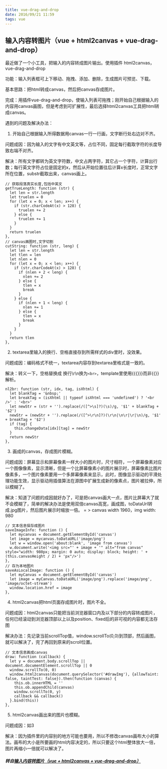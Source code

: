 ```yaml
---
title: vue-drag-and-drop
date: 2016/09/21 11:59
tags: vue
---
```


## 输入内容转图片（vue + html2canvas + vue-drag-and-drop）

最近做了一个小工具，把输入的内容转成图片输出。使用插件 html2canvas，vue-drag-and-drop  

功能：输入列表框可上下移动、拖拽、添加、删除，生成图片可预览、下载。  

基本思路：把html转成canvas，然后把canvas存成图片。  

完成：用插件vue-drag-and-drop，使输入列表可拖拽；刚开始自己根据输入的内容用canvas画图，但是考虑到可扩展性，最后选择html2canvas工具把html转成canvas。  

遇到的问题及解决办法：  

1. 开始自己根据输入所得数据用canvas一行一行画，文字断行处右边对不齐。  

问题成因：因为输入的文字有中文英文等，占位不同，固定每行截取字符的长度导致右端不对齐。  

解决：所有文字都转为英文字符数，中文占两字符，其它占一个字符，计算出行数；每行英文字符占位是固定的x，然后从开始位置往后计算x长度时，正常文字所在位置，substr截取出来，canvas画上。  
```
// 获取段落真实长度,包括中英文
getTrueLength: function (str) {
  let len = str.length
  let truelen = 0
  for (let x = 0; x < len; x++) {
    if (str.charCodeAt(x) > 128) {
      truelen += 2
    } else {
      truelen += 1
    }
  }
  return truelen
},
// canvas画图时,文字切割
cutString: function (str, leng) {
  let len = str.length
  let tlen = len
  let nlen = 0
  for (let x = 0; x < len; x++) {
    if (str.charCodeAt(x) > 128) {
      if (nlen + 2 < leng) {
        nlen += 2
      } else {
        tlen = x
        break
      }
    } else {
      if (nlen + 1 < leng) {
        nlen += 1
      } else {
        tlen = x
        break
      }
    }
  }
  return tlen
},
```

2. textarea里输入的换行、空格直接存到所需样式的div里时，没效果。  

问题成因：编码格式不统一，textarea内容存到textarea里格式是一致的。  

解决：转义一下，空格替换成&nbsp;换行\r\n换为```<br>```，template里使用&#123;&#123;&#123;&#125;&#125;&#125;而非&#123;&#123;&#125;&#125;解析。  

```
nl2br: function (str, idx, tag, isXhtml) {
  let blankTag = '&nbsp;'
  let breakTag = (isXhtml || typeof isXhtml === 'undefined') ? '<br />' : '<br>'
  let newStr = (str + '').replace(/([^>\s]?)(\s)/g, '$1' + blankTag + '$2')
  newStr = (newStr + '').replace(/([^>\r\n]?)(\r\n|\n\r|\r|\n)/g, '$1' + breakTag + '$2')
  if (tag) {
    this.changeData[idx][tag] = newStr
  }
  return newStr
},
```

3. 画成的canvas，存成图片模糊。

问题成因：屏幕显示和屏幕像素一样大小的图片时，尺寸相符，一个屏幕像素对应一个图像像素，显示清晰，但是一个比屏幕像素小的图片展示时，屏幕像素比图片像素多，一个图片像素要用一个多屏幕像素来显示，此时，图像显示驱动的平滑处理功能生效，显示驱动用插值算法在源图中扩展生成新的像素点，图片被拉伸，所以模糊了。  

解决：知道了问题的成因就好办了，可是把canvas画大一点，图片比屏幕大了就不会模糊了，简单的解决办法是使用双倍canvas高宽，画成图，toDataUrl转成.jpg图片，然后图片展示时缩放一倍。 = > canvas width 1960，img width: 980  

```
// 文本信息保存成图片
saveImageInfo: function () {
  let mycanvas = document.getElementById('canvas')
  let image = mycanvas.toDataURL('image/png')
  let w = window.open('about:blank', 'image from canvas')
  w.document.write('<img src="' + image + '" alt="from canvas" style="width: 980px; margin: 0 auto; display: block; height: ' + (this.canvasHeight / 2) + 'px"/>')
},
// 存为本地图片
saveAsLocalImage: function () {
  let myCanvas = document.getElementById('canvas')
  let image = myCanvas.toDataURL('image/png').replace('image/png', 'image/octet-stream')
  window.location.href = image
},
```

4. html2canvas把html页面存成图片时，图片不全。

问题成因：html2canvas只能把当前浏览器窗口内及以下部分的内容转成图片，任何已经滚动到浏览器顶部以上以及position、fixed后的非可视的内容都无法存图  

解决办法：先记录当前scrollTop值，window.scrollTo(0,0)到顶部，然后画图，就可以解决了，完了再回到原来的scroll位置。  

```
// 文本信息画成canvas
draw: function (callback) {
  let y = document.body.scrollTop || document.documentElement.scrollTop || 0
  window.scrollTo(0, 0)
  window.html2canvas(document.querySelector('#drawImg'), {allowTaint: false, taintTest: false}).then(function (canvas) {
    this.ob.innerHTML = ''
    this.ob.appendChild(canvas)
    window.scrollTo(0, y)
    callback && callback()
  }.bind(this))
},
```

5. html2canvas画出来的图片也模糊。

问题成因：如3  

解决：因为插件里的内容别的地方可能也要用，所以不修改canvas画布大小的算法。画布的大小是所要画的html内容决定的，所以只要这个html整体放大一倍，图片再缩小一倍就可以解决了。  

##### 转自[输入内容转图片（vue + html2canvas + vue-drag-and-drop）](https://my.oschina.net/luweiweiwei/blog/749569)